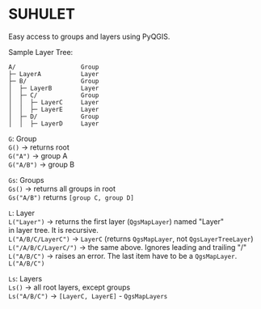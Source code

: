 # SUHULET
Easy access to groups and layers using PyQGIS.

Sample Layer Tree:

    A/                  Group
    ├─ LayerA           Layer
    ├─ B/               Group
    │  ├─ LayerB        Layer
    │  ├─ C/            Group
    │  │  ├─ LayerC     Layer
    │  │  ├─ LayerE     Layer
    │  ├─ D/            Group
    │  │  ├─ LayerD     Layer

`G`: Group  
`G()` -> returns root  
`G("A")` -> group A  
`G("A/B")` -> group B

`Gs`: Groups  
`Gs()` -> returns all groups in root  
`Gs("A/B")` returns `[group C, group D]`

`L`: Layer  
`L("Layer")` -> returns the first layer (`QgsMapLayer`) named "Layer"   
              in layer tree. It is recursive.  
`L("A/B/C/LayerC")` -> `LayerC` (returns `QgsMapLayer`, not `QgsLayerTreeLayer`)  
`L("/A/B/C/LayerC/")` -> the same above. Ignores leading and trailing "/"  
`L("A/B/C")` -> raises an error. The last item have to be a `QgsMapLayer`.  
`L("A/B/C")`

`Ls`: Layers  
`Ls()` -> all root layers, except groups  
`Ls("A/B/C")` -> `[LayerC, LayerE]` - `QgsMapLayers`  